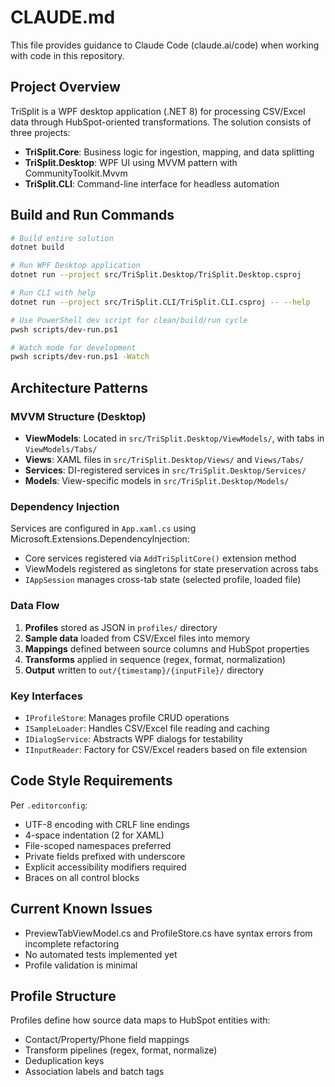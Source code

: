 # CLAUDE.md

This file provides guidance to Claude Code (claude.ai/code) when working with code in this repository.

## Project Overview

TriSplit is a WPF desktop application (.NET 8) for processing CSV/Excel data through HubSpot-oriented transformations. The solution consists of three projects:
- **TriSplit.Core**: Business logic for ingestion, mapping, and data splitting
- **TriSplit.Desktop**: WPF UI using MVVM pattern with CommunityToolkit.Mvvm
- **TriSplit.CLI**: Command-line interface for headless automation

## Build and Run Commands

```bash
# Build entire solution
dotnet build

# Run WPF Desktop application
dotnet run --project src/TriSplit.Desktop/TriSplit.Desktop.csproj

# Run CLI with help
dotnet run --project src/TriSplit.CLI/TriSplit.CLI.csproj -- --help

# Use PowerShell dev script for clean/build/run cycle
pwsh scripts/dev-run.ps1

# Watch mode for development
pwsh scripts/dev-run.ps1 -Watch
```

## Architecture Patterns

### MVVM Structure (Desktop)
- **ViewModels**: Located in `src/TriSplit.Desktop/ViewModels/`, with tabs in `ViewModels/Tabs/`
- **Views**: XAML files in `src/TriSplit.Desktop/Views/` and `Views/Tabs/`
- **Services**: DI-registered services in `src/TriSplit.Desktop/Services/`
- **Models**: View-specific models in `src/TriSplit.Desktop/Models/`

### Dependency Injection
Services are configured in `App.xaml.cs` using Microsoft.Extensions.DependencyInjection:
- Core services registered via `AddTriSplitCore()` extension method
- ViewModels registered as singletons for state preservation across tabs
- `IAppSession` manages cross-tab state (selected profile, loaded file)

### Data Flow
1. **Profiles** stored as JSON in `profiles/` directory
2. **Sample data** loaded from CSV/Excel files into memory
3. **Mappings** defined between source columns and HubSpot properties
4. **Transforms** applied in sequence (regex, format, normalization)
5. **Output** written to `out/{timestamp}/{inputFile}/` directory

### Key Interfaces
- `IProfileStore`: Manages profile CRUD operations
- `ISampleLoader`: Handles CSV/Excel file reading and caching
- `IDialogService`: Abstracts WPF dialogs for testability
- `IInputReader`: Factory for CSV/Excel readers based on file extension

## Code Style Requirements

Per `.editorconfig`:
- UTF-8 encoding with CRLF line endings
- 4-space indentation (2 for XAML)
- File-scoped namespaces preferred
- Private fields prefixed with underscore
- Explicit accessibility modifiers required
- Braces on all control blocks

## Current Known Issues

- PreviewTabViewModel.cs and ProfileStore.cs have syntax errors from incomplete refactoring
- No automated tests implemented yet
- Profile validation is minimal

## Profile Structure

Profiles define how source data maps to HubSpot entities with:
- Contact/Property/Phone field mappings
- Transform pipelines (regex, format, normalize)
- Deduplication keys
- Association labels and batch tags